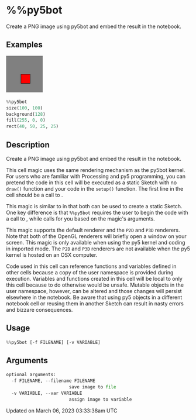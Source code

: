 # %%py5bot

Create a PNG image using py5bot and embed the result in the notebook.

## Examples

<div class="example-table">

<div class="example-row"><div class="example-cell-image">

![example picture for %%py5bot](/images/reference/Py5Magics_py5bot_0.png)

</div><div class="example-cell-code">

```python
%%py5bot
size(100, 100)
background(128)
fill(255, 0, 0)
rect(40, 50, 25, 25)
```

</div></div>

</div>

## Description

Create a PNG image using py5bot and embed the result in the notebook.

This cell magic uses the same rendering mechanism as the py5bot kernel. For users who are familiar with Processing and py5 programming, you can pretend the code in this cell will be executed as a static Sketch with no `draw()` function and your code in the `setup()` function. The first line in the cell should be a call to [](sketch_size).

This magic is similar to [](py5magics_py5draw) in that both can be used to create a static Sketch. One key difference is that `%%py5bot` requires the user to begin the code with a call to [](sketch_size), while [](py5magics_py5draw) calls [](sketch_size) for you based on the magic's arguments. 

This magic supports the default renderer and the `P2D` and `P3D` renderers. Note that both of the OpenGL renderers will briefly open a window on your screen. This magic is only available when using the py5 kernel and coding in imported mode. The `P2D` and `P3D` renderers are not available when the py5 kernel is hosted on an OSX computer.

Code used in this cell can reference functions and variables defined in other cells because a copy of the user namespace is provided during execution. Variables and functions created in this cell will be local to only this cell because to do otherwise would be unsafe. Mutable objects in the user namespace, however, can be altered and those changes will persist elsewhere in the notebook. Be aware that using py5 objects in a different notebook cell or reusing them in another Sketch can result in nasty errors and bizzare consequences.

## Usage

```python
%%py5bot [-f FILENAME] [-v VARIABLE]
```

## Arguments

```python
optional arguments:
  -f FILENAME, --filename FILENAME
                        save image to file
  -v VARIABLE, --var VARIABLE
                        assign image to variable
```

Updated on March 06, 2023 03:33:38am UTC
